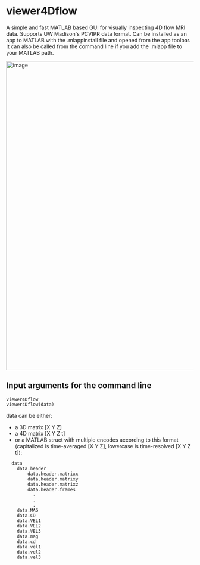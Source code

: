 # viewer4Dflow
A simple and fast MATLAB based GUI for visually inspecting 4D flow MRI data. Supports UW Madison's PCVIPR data format. Can be installed as an app to MATLAB with the .mlappinstall file and opened from the app toolbar. It can also be called from the command line if you add the .mlapp file to your MATLAB path.

<img width="829" alt="image" src="https://github.com/user-attachments/assets/7e6ff0a9-3688-4416-a82f-a6ff43b00b9d" />

## Input arguments for the command line
```
viewer4Dflow
viewer4Dflow(data)
```
data can be either:
* a 3D matrix [X Y Z]
* a 4D matrix [X Y Z t]
* or a MATLAB struct with multiple encodes according to this format (capitalized is time-averaged [X Y Z], lowercase is time-resolved [X Y Z t]):
```
  data
    data.header
        data.header.matrixx
        data.header.matrixy
        data.header.matrixz
        data.header.frames
          .
          .
          .
    data.MAG
    data.CD
    data.VEL1
    data.VEL2
    data.VEL3
    data.mag
    data.cd
    data.vel1
    data.vel2
    data.vel3
```
